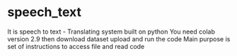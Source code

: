 # speech_text
It is speech to text - Translating system built on python
You need colab version 2.9
then download dataset
upload and run the code
Main purpose is set of instructions to access file and read code
